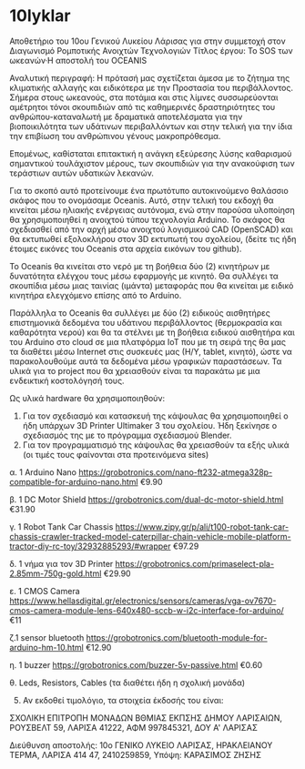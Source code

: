 # 10lyklar
Αποθετήριο του 10ου Γενικού Λυκείου Λάρισας για στην συμμετοχή στον Διαγωνισμό Ρομποτικής Ανοιχτών Τεχνολογιών
Τίτλος έργου: Το SOS των ωκεανών·Η αποστολή του OCEANIS

Αναλυτική περιγραφή:
Η πρότασή μας σχετίζεται άμεσα με το ζήτημα της κλιματικής αλλαγής και ειδικότερα με την Προστασία του περιβάλλοντος. Σήμερα στους ωκεανούς, στα ποτάμια και στις λίμνες συσσωρεύονται  αμέτρητοι τόνοι σκουπιδιών από τις καθημερινές δραστηριότητες του ανθρώπου-καταναλωτή με δραματικά αποτελέσματα για την βιοποικιλότητα των υδάτινων περιβαλλόντων και στην τελική για την ίδια την επιβίωση του ανθρώπινου γένους μακροπρόθεσμα.

Επομένως, καθίσταται επιτακτική η ανάγκη εξεύρεσης λύσης καθαρισμού σημαντικού τουλάχιστον μέρους, των σκουπιδιών για την ανακούφιση των τεράστιων αυτών υδατικών λεκανών.

Για το σκοπό αυτό προτείνουμε ένα πρωτότυπο αυτοκινούμενο θαλάσσιο σκάφος που το ονομάσαμε Oceanis. Αυτό, στην τελική του εκδοχή θα κινείται μέσω ηλιακής ενέργειας αυτόνομα, ενώ στην παρούσα υλοποίηση θα χρησιμοποιηθεί η ανοιχτού τύπου τεχνολογία Arduino. Το σκάφος θα σχεδιασθεί από την αρχή μέσω ανοιχτού λογισμικού CAD (OpenSCAD) και θα εκτυπωθεί εξολοκλήρου στον 3D εκτυπωτή του σχολείου, (δείτε τις ήδη έτοιμες εικόνες του Oceanis στα αρχεία εικόνων του github).

Το Oceanis θα κινείται στο νερό με τη βοήθεια δύο (2) κινητήρων με δυνατότητα ελέγχου τους μέσω εφαρμογής με κινητό. Θα συλλέγει τα σκουπίδια μέσω μιας ταινίας (ιμάντα) μεταφοράς που θα κινείται με ειδικό κινητήρα ελεγχόμενο επίσης από το Arduino.

Παράλληλα το Oceanis θα συλλέγει με δύο (2) ειδικούς αισθητήρες επιστημονικά δεδομένα του υδάτινου περιβάλλοντος (θερμοκρασία και καθαρότητα νερού) και θα τα στέλνει με τη βοήθεια ειδικού αισθητήρα και του Arduino στο cloud σε μια πλατφόρμα IoT που με τη σειρά της θα μας τα διαθέτει μέσω Internet στις συσκευές μας (Η/Υ, tablet, κινητό), ώστε να παρακολουθούμε αυτά τα δεδομένα μέσω γραφικών παραστάσεων.
Τα υλικά για το project που θα χρειασθούν είναι τα παρακάτω με μια ενδεικτική κοστολόγησή τους.

Ως υλικά hardware θα χρησιμοποιηθούν:
1. Για τον σχεδιασμό και κατασκευή της κάψουλας θα χρησιμοποιηθεί ο ήδη υπάρχων 3D Printer Ultimaker 3 του σχολείου. Ήδη ξεκίνησε ο σχεδιασμός της με το πρόγραμμα σχεδιασμού Blender.
2. Για τον προγραμματισμό της κάψουλας θα χρειασθούν τα εξής υλικά (οι τιμές τους φαίνονται στα προτεινόμενα sites)

α. 1 Arduino Nano https://grobotronics.com/nano-ft232-atmega328p-compatible-for-arduino-nano.html €9.90

β. 1 DC Motor Shield https://grobotronics.com/dual-dc-motor-shield.html €31.90

γ. 1 Robot Tank Car Chassis https://www.zipy.gr/p/ali/t100-robot-tank-car-chassis-crawler-tracked-model-caterpillar-chain-vehicle-mobile-platform-tractor-diy-rc-toy/32932885293/#wrapper €97.29

δ. 1 νήμα για τον 3D Printer https://grobotronics.com/primaselect-pla-2.85mm-750g-gold.html €29.90

ε. 1 CMOS Camera https://www.hellasdigital.gr/electronics/sensors/cameras/vga-ov7670-cmos-camera-module-lens-640x480-sccb-w-i2c-interface-for-arduino/ €11

ζ.1 sensor bluetooth https://grobotronics.com/bluetooth-module-for-arduino-hm-10.html €12.90

η. 1 buzzer https://grobotronics.com/buzzer-5v-passive.html €0.60

θ. Leds, Resistors, Cables (τα διαθέτει ήδη η σχολική μονάδα)


5. Αν εκδοθεί τιμολόγιο, τα στοιχεία έκδοσής του είναι:

ΣΧΟΛΙΚΗ ΕΠΙΤΡΟΠΗ ΜΟΝΑΔΩΝ ΒΘΜΙΑΣ ΕΚΠΣΗΣ ΔΗΜΟΥ ΛΑΡΙΣΑΙΩΝ, ΡΟΥΣΒΕΛΤ 59, ΛΑΡΙΣΑ 41222, ΑΦΜ 997845321, ΔΟΥ Α' ΛΑΡΙΣΑΣ

Διεύθυνση αποστολής: 10ο ΓΕΝΙΚΟ ΛΥΚΕΙΟ ΛΑΡΙΣΑΣ, ΗΡΑΚΛΕΙΑΝΟΥ ΤΕΡΜΑ, ΛΑΡΙΣΑ 414 47, 2410259859, Υπόψη: ΚΑΡΑΣΙΜΟΣ ΖΗΣΗΣ

